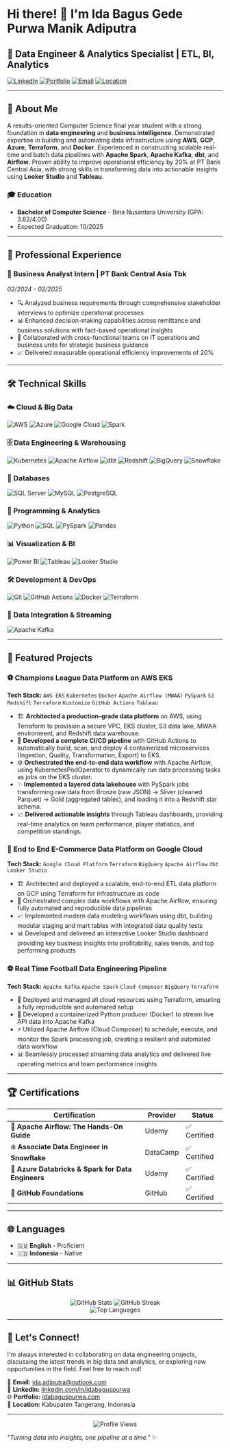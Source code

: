 # Hi there! 👋 I'm Ida Bagus Gede Purwa Manik Adiputra

## 🎯 Data Engineer & Analytics Specialist | ETL, BI, Analytics

[![LinkedIn](https://img.shields.io/badge/LinkedIn-0077B5?style=for-the-badge&logo=linkedin&logoColor=white)](https://www.linkedin.com/in/idabaguspurwa/)
[![Portfolio](https://img.shields.io/badge/Portfolio-FF5722?style=for-the-badge&logo=google-chrome&logoColor=white)](https://idabaguspurwa.vercel.app/)
[![Email](https://img.shields.io/badge/Email-D14836?style=for-the-badge&logo=gmail&logoColor=white)](mailto:ida.adiputra@outlook.com)
[![Location](https://img.shields.io/badge/Location-Kabupaten_Tangerang,_Indonesia-green?style=for-the-badge&logo=googlemaps&logoColor=white)]()

---

## 🚀 About Me

A results-oriented Computer Science final year student with a strong foundation in **data engineering** and **business intelligence**. Demonstrated expertise in building and automating data infrastructure using **AWS**, **GCP**, **Azure**, **Terraform**, and **Docker**. Experienced in constructing scalable real-time and batch data pipelines with **Apache Spark**, **Apache Kafka**, **dbt**, and **Airflow**. Proven ability to improve operational efficiency by 20% at PT Bank Central Asia, with strong skills in transforming data into actionable insights using **Looker Studio** and **Tableau**.

### 🎓 Education
- **Bachelor of Computer Science** - Bina Nusantara University (GPA: 3.62/4.00)
- Expected Graduation: 10/2025

---

## 💼 Professional Experience

### 🏢 Business Analyst Intern | PT Bank Central Asia Tbk
*02/2024 - 02/2025*

- 🔍 Analyzed business requirements through comprehensive stakeholder interviews to optimize operational processes
- 📊 Enhanced decision-making capabilities across remittance and business solutions with fact-based operational insights
- 🤝 Collaborated with cross-functional teams on IT operations and business units for strategic business guidance
- 📈 Delivered measurable operational efficiency improvements of 20%

---

## 🛠️ Technical Skills

### ☁️ Cloud & Big Data
![AWS](https://img.shields.io/badge/AWS-232F3E?style=for-the-badge&logo=amazon-aws&logoColor=white)
![Azure](https://img.shields.io/badge/Azure-0089D0?style=for-the-badge&logo=microsoft-azure&logoColor=white)
![Google Cloud](https://img.shields.io/badge/Google_Cloud-4285F4?style=for-the-badge&logo=google-cloud&logoColor=white)
![Spark](https://img.shields.io/badge/Apache_Spark-E25A1C?style=for-the-badge&logo=apachespark&logoColor=white)

### 🗄️ Data Engineering & Warehousing
![Kubernetes](https://img.shields.io/badge/Kubernetes-326CE5?style=for-the-badge&logo=kubernetes&logoColor=white)
![Apache Airflow](https://img.shields.io/badge/Apache_Airflow-017CEE?style=for-the-badge&logo=apache-airflow&logoColor=white)
![dbt](https://img.shields.io/badge/dbt-FF694B?style=for-the-badge&logo=dbt&logoColor=white)
![Redshift](https://img.shields.io/badge/Amazon_Redshift-872C_24?style=for-the-badge&logo=amazon-redshift&logoColor=white)
![BigQuery](https://img.shields.io/badge/BigQuery-4285F4?style=for-the-badge&logo=google-cloud&logoColor=white)
![Snowflake](https://img.shields.io/badge/Snowflake-29B5E8?style=for-the-badge&logo=snowflake&logoColor=white)

### 💾 Databases
![SQL Server](https://img.shields.io/badge/SQL_Server-CC2927?style=for-the-badge&logo=microsoft-sql-server&logoColor=white)
![MySQL](https://img.shields.io/badge/MySQL-4479A1?style=for-the-badge&logo=mysql&logoColor=white)
![PostgreSQL](https://img.shields.io/badge/PostgreSQL-336791?style=for-the-badge&logo=postgresql&logoColor=white)


### 🐍 Programming & Analytics
![Python](https://img.shields.io/badge/Python-3776AB?style=for-the-badge&logo=python&logoColor=white)
![SQL](https://img.shields.io/badge/SQL-4479A1?style=for-the-badge&logo=postgresql&logoColor=white)
![PySpark](https://img.shields.io/badge/PySpark-E25A1C?style=for-the-badge&logo=apachespark&logoColor=white)
![Pandas](https://img.shields.io/badge/Pandas-150458?style=for-the-badge&logo=pandas&logoColor=white)


### 📊 Visualization & BI
![Power BI](https://img.shields.io/badge/Power_BI-F2C811?style=for-the-badge&logo=powerbi&logoColor=black)
![Tableau](https://img.shields.io/badge/Tableau-E97627?style=for-the-badge&logo=tableau&logoColor=white)
![Looker Studio](https://img.shields.io/badge/Looker_Studio-4285F4?style=for-the-badge&logo=google&logoColor=white)


### 🛠️ Development & DevOps
![Git](https://img.shields.io/badge/Git-F05032?style=for-the-badge&logo=git&logoColor=white)
![GitHub Actions](https://img.shields.io/badge/GitHub_Actions-2088FF?style=for-the-badge&logo=github-actions&logoColor=white)
![Docker](https://img.shields.io/badge/Docker-2496ED?style=for-the-badge&logo=docker&logoColor=white)
![Terraform](https://img.shields.io/badge/Terraform-7B42BC?style=for-the-badge&logo=terraform&logoColor=white)


### 🔄 Data Integration & Streaming
![Apache Kafka](https://img.shields.io/badge/Apache_Kafka-231F20?style=for-the-badge&logo=apache-kafka&logoColor=white)

---

## 🎯 Featured Projects

### ⚽ Champions League Data Platform on AWS EKS
**Tech Stack:** `AWS EKS` `Kubernetes` `Docker` `Apache Airflow (MWAA)` `PySpark` `S3` `Redshift` `Terraform` `Kustomize` `GitHub Actions` `Tableau`

- 🏗️ **Architected a production-grade data platform** on AWS, using Terraform to provision a secure VPC, EKS cluster, S3 data lake, MWAA environment, and Redshift data warehouse.
- 🚢 **Developed a complete CI/CD pipeline** with GitHub Actions to automatically build, scan, and deploy 4 containerized microservices (Ingestion, Quality, Transformation, Export) to EKS.
- ⚙️ **Orchestrated the end-to-end data workflow** with Apache Airflow, using KubernetesPodOperator to dynamically run data processing tasks as jobs on the EKS cluster.
- ✨ **Implemented a layered data lakehouse** with PySpark jobs transforming raw data from Bronze (raw JSON) → Silver (cleaned Parquet) → Gold (aggregated tables), and loading it into a Redshift star schema.
- 📈 **Delivered actionable insights** through Tableau dashboards, providing real-time analytics on team performance, player statistics, and competition standings.

### 🛒 End to End E-Commerce Data Platform on Google Cloud
**Tech Stack:** `Google Cloud Platform` `Terraform` `BigQuery` `Apache Airflow` `dbt` `Looker Studio`

- 🏗️ Architected and deployed a scalable, end-to-end ETL data platform on GCP using Terraform for infrastructure as code
- 🔄 Orchestrated complex data workflows with Apache Airflow, ensuring fully automated and reproducible data pipelines
- 📈 Implemented modern data modeling workflows using dbt, building modular staging and mart tables with integrated data quality tests
- 📊 Developed and delivered an interactive Looker Studio dashboard providing key business insights into profitability, sales trends, and top performing products

### ⚽ Real Time Football Data Engineering Pipeline
**Tech Stack:** `Apache Kafka` `Apache Spark` `Cloud Composer` `BigQuery` `Terraform`

- 🚀 Deployed and managed all cloud resources using Terraform, ensuring a fully reproducible and automated setup
- 🔄 Developed a containerized Python producer (Docker) to stream live API data into Apache Kafka
- ⚡ Utilized Apache Airflow (Cloud Composer) to schedule, execute, and monitor the Spark processing job, creating a resilient and automated data workflow
- 📊 Seamlessly processed streaming data analytics and delivered live operating metrics and team performance insights

---

## 🏆 Certifications

<div align="center">

| Certification | Provider | Status |
|---------------|----------|--------|
| 🌊 **Apache Airflow: The Hands-On Guide** | Udemy | ✅ Certified |
| ❄️ **Associate Data Engineer in Snowflake** | DataCamp | ✅ Certified |
| 🔧 **Azure Databricks & Spark for Data Engineers** | Udemy | ✅ Certified |
| 🐙 **GitHub Foundations** | GitHub | ✅ Certified |

</div>

---

## 🌐 Languages

- 🇬🇧 **English** - Proficient
- 🇮🇩 **Indonesia** - Native

---

## 📊 GitHub Stats

<div align="center">
  <img src="https://github-readme-stats.vercel.app/api?username=idabaguspurwa&show_icons=true&theme=dark&count_private=true" alt="GitHub Stats" />
  <img src="https://github-readme-streak-stats.herokuapp.com/?user=idabaguspurwa&theme=dark" alt="GitHub Streak" />
</div>

<div align="center">
  <img src="https://github-readme-stats.vercel.app/api/top-langs/?username=idabaguspurwa&layout=compact&theme=dark" alt="Top Languages" />
</div>

---

## 🤝 Let's Connect!

I'm always interested in collaborating on data engineering projects, discussing the latest trends in big data and analytics, or exploring new opportunities in the field. Feel free to reach out!

📧 **Email:** ida.adiputra@outlook.com  
🔗 **LinkedIn:** [linkedin.com/in/idabaguspurwa](https://www.linkedin.com/in/idabaguspurwa/)  
🌐 **Portfolio:** [idabaguspurwa.com](https://idabaguspurwa.com/)  
📍 **Location:** Kabupaten Tangerang, Indonesia

---

<div align="center">
  <img src="https://komarev.com/ghpvc/?username=idabaguspurwa&style=flat-square&color=blue" alt="Profile Views" />
</div>

*"Turning data into insights, one pipeline at a time."* ✨
